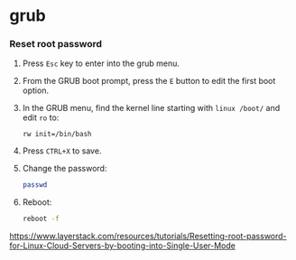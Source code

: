 # grub


### Reset root password

1. Press `Esc` key to enter into the grub menu.

2. From the GRUB boot prompt, press the `E` button to edit the first boot option.

3. In the GRUB menu, find the kernel line starting with `linux /boot/` and edit `ro` to:
    ```
    rw init=/bin/bash
    ```

4. Press `CTRL+X` to save.


5. Change the password:
    ```bash
    passwd
    ```

6. Reboot:
    ```bash
    reboot -f
    ```


https://www.layerstack.com/resources/tutorials/Resetting-root-password-for-Linux-Cloud-Servers-by-booting-into-Single-User-Mode


